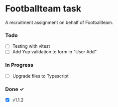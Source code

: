# Footballteam task

A recruitment assignment on behalf of Footballteam.

### Todo

- [ ] Testing with vitest
- [ ] Add Yup validation to form in "User Add"

### In Progress

- [ ] Upgrade files to Typescript

### Done ✓

- [x] v1.1.2
